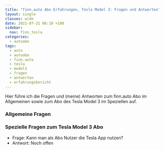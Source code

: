 ```yaml
---
title: "finn.auto Abo Erfahrungen, Tesla Model 3: Fragen und Antworten"
layout: single
classes: wide
date: 2021-07-31 06:10 +100
sidebar:
  nav: finn_tesla
categories:
  - autoabo
tags:
  - auto
  - autoabo
  - finn.auto
  - tesla
  - model3
  - fragen
  - antworten
  - erfahrungsbericht
---
```

Hier führe ich die Fragen und (meine) Antworten zum finn.auto Abo im Allgemeinen sowie zum Abo des Tesla Model 3 im Speziellen auf.

### Allgemeine Fragen

### Spezielle Fragen zum Tesla Model 3 Abo

- Frage: Kann man als Abo Nutzer die Tesla App nutzen?
- Antwort: Noch offen
